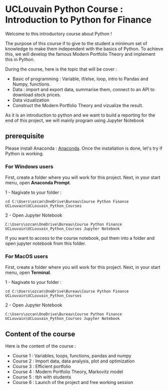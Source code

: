 # UCLouvain Python Course : Introduction to Python for Finance

Welcome to this introductory course about Python ! 

The purpose of this course if to give to the student a minimum set of knowledge to make them independent with the basics of Python. To achieve this, we will develop the famous Modern Portfolio Theory and implement this in Python. 

During the course, here is the topic that will be cover :

  * Basic of programming : Variable, if/else, loop, intro to Pandas and Numpy, functions.
  * Data : import and export data, summarise them, connect to an API to download stock prices.
  * Data vizualization
  * Construct the Modern Portfolio Theory and vizualize the result.

As it is an introduction to python and we want to build a reporting for the end of this project, we will mainly program using Jupyter Notebook

## prerequisite

Please install Anaconda : [Anaconda](https://www.anaconda.com/). Once the installation is done, let's try if Python is working.

### For Windows users

First, create a folder where you will work for this project. Next, in your start menu, open **Anaconda Prompt**. 

  1 - Nagivate to your folder :

```terminal
cd C:\Users\ozcan\OneDrive\Bureau\Course Python Finance UCLouvain\UCLouvain_Python_Courses
```

  2 - Open Jupyter Notebook
```terminal
C:\Users\ozcan\OneDrive\Bureau\Course Python Finance UCLouvain\UCLouvain_Python_Courses Jupyter Notebook
```
  
If you want to access to the course notebook, put them into a folder and open jupyter notebook from this folder.

### For MacOS users

First, create a folder where you will work for this project. Next, in your start menu, open **Terminal**.

  1 - Nagivate to your folder :

```terminal
cd C:\Users\ozcan\OneDrive\Bureau\Course Python Finance UCLouvain\UCLouvain_Python_Courses
```

  2 - Open Jupyter Notebook
```terminal
C:\Users\ozcan\OneDrive\Bureau\Course Python Finance UCLouvain\UCLouvain_Python_Courses Jupyter Notebook
```

## Content of the course 

Here is the content of the course :

* Course 1 : Variables, loops, functions, pandas and numpy
* Course 2 : Import data, data analysis, plot and optimization
* Course 3 : Efficient portfolio
* Course 4 : Modern Portfolio Theory, Markovitz model
* Course 5 : tbh with students
* Course 6 : Launch of the project and free working session




